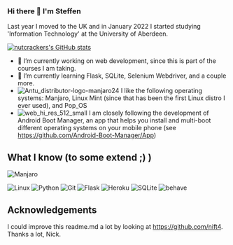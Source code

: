 ### Hi there 👋 I'm Steffen

Last year I moved to the UK and in January 2022 I started studying 'Information Technology' at the University of Aberdeen.

[![nutcrackers's GitHub stats](https://github-readme-stats.vercel.app/api?username=nutcracker22&show_icons=true&include_all_commits=true&theme=tokyonight)](https://github.com/nutcracker22)

- 🔭 I’m currently working on web development, since this is part of the courses I am taking.
- 🌱 I’m currently learning Flask, SQLite, Selenium Webdriver, and a couple more.
- ![Antu_distributor-logo-manjaro24](https://user-images.githubusercontent.com/99359980/155731911-55ac3ffe-a071-4352-9e15-bec75d309ccf.png)
I like the following operating systems: Manjaro, Linux Mint (since that has been the first Linux distro I ever used), and Pop_OS
- ![web_hi_res_512_small](https://user-images.githubusercontent.com/99359980/155731173-fcc931ce-907b-43d2-befb-1edd364f0d99.png)
I am closely following the development of Android Boot Manager, an app that helps you install and multi-boot different operating systems on your mobile phone (see https://github.com/Android-Boot-Manager/App)


<!--
## so far I'm using these languages
[![Top Langs](https://github-readme-stats.vercel.app/api/top-langs/?username=nutcracker22&layout=compact&langs_count=10&theme=tokyonight)](https://github.com/nutcracker22?tab=repositories)
-->


## What I know (to some extend ;) )
![Manjaro](https://upload.wikimedia.org/wikipedia/commons/8/85/Manjaro_logo_text.svg)

![Linux](https://www.vectorlogo.zone/logos/linux/linux-icon.svg)
![Python](https://www.vectorlogo.zone/logos/python/python-icon.svg)
![Git](https://www.vectorlogo.zone/logos/git-scm/git-scm-icon.svg)
![Flask](https://www.vectorlogo.zone/logos/pocoo_flask/pocoo_flask-ar21.svg)
![Heroku](https://www.vectorlogo.zone/logos/heroku/heroku-ar21.svg)
![SQLite](https://www.vectorlogo.zone/logos/sqlite/sqlite-ar21.svg)
![behave](https://www.vectorlogo.zone/logos/cucumberio/cucumberio-ar21.svg)
<!--
![Selenium](https://github.com/gilbarbara/logos/blob/master/logos/selenium.svg)
-->

## Acknowledgements
I could improve this readme.md a lot by looking at https://github.com/nift4. Thanks a lot, Nick.




<!--
**nutcracker22/nutcracker22** is a ✨ _special_ ✨ repository because its `README.md` (this file) appears on your GitHub profile.

Here are some ideas to get you started:

- 🔭 I’m currently working on web development, since this is part of the course I am taking at University of Aberdeen
- 🌱 I’m currently learning Flask, SQLite, Selenium Webdriver, and a couple more
- 👯 I’m looking to collaborate on ...
- 🤔 I’m looking for help with ...
- 💬 Ask me about ...
- 📫 How to reach me: ...
- 😄 Pronouns: ...
- ⚡ Fun fact: ...



## What's up?
- I help developing LineageOS for cedric & yggdrasil and I am maintaing a fork of it
- I work on multi-boot for phones
- I mod Telegram for Android (Catogram X)
- I maintain an popular magisk module, microG Installer Revived
- I have various side projects
## ... using these languages
[![Top Langs](https://github-readme-stats.vercel.app/api/top-langs/?username=nift4&layout=compact&langs_count=10&theme=tokyonight)](https://github.com/nift4?tab=repositories)

## What I know
![Linux](https://www.vectorlogo.zone/logos/linux/linux-icon.svg)
![Git](https://www.vectorlogo.zone/logos/git-scm/git-scm-icon.svg)
![Bash](https://www.vectorlogo.zone/logos/gnu_bash/gnu_bash-icon.svg)
![Java](https://www.vectorlogo.zone/logos/java/java-icon.svg)
![Jenkins](https://www.vectorlogo.zone/logos/jenkins/jenkins-icon.svg)

-->
